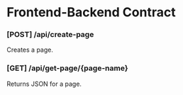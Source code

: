 # Frontend-Backend Contract

### [POST] /api/create-page
Creates a page.

### [GET] /api/get-page/{page-name}
Returns JSON for a page.


